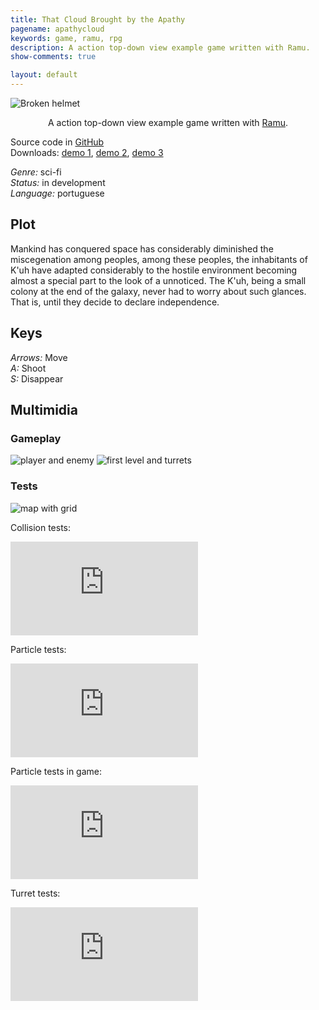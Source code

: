 ```yaml
---
title: That Cloud Brought by the Apathy
pagename: apathycloud
keywords: game, ramu, rpg
description: A action top-down view example game written with Ramu.
show-comments: true

layout: default
---
```

![Broken helmet](https://i.imgur.com/6rbBCMt.png)
<p align="center">A action top-down view example game written with <a href="/p/ramu">Ramu</a>.</p>

Source code in [GitHub](https://github.com/HermesPasser/ThatApathyCloud)  
Downloads: 
[demo 1](http://www.mediafire.com/file/1srh3h3sxswmgg5/The%20Apathy%20Cloud%20demo%201.rar), 
[demo 2](http://www.mediafire.com/file/dcownykkchekhyq/The%20Apathy%20Cloud%20demo%202.rar), 
[demo 3](http://www.mediafire.com/file/703v1ko1b8as89c/The+Apathy+Cloud+demo+3.rar)  

*Genre:* sci-fi  
*Status:* in development  
*Language:* portuguese  

## Plot 

Mankind has conquered space has considerably diminished the miscegenation among peoples, among these peoples, the inhabitants of K'uh have adapted considerably to the hostile environment becoming almost a special part to the look of a unnoticed. The K'uh, being a small colony at the end of the galaxy, never had to worry about such glances. That is, until they decide to declare independence.

## Keys

*Arrows:* Move  
*A:* Shoot  
*S:* Disappear  

## Multimidia

### Gameplay

![player and enemy](https://i.imgur.com/ZbwSA5o.pngg)
![first level and turrets](https://i.imgur.com/OQoSAxR.png)

### Tests
![map with grid](https://i.imgur.com/9nPugVu.png)

Collision tests:
<iframe src="https://www.youtube.com/embed/71-icPLt-Eg" frameborder="0" allowfullscreen></iframe>

Particle tests:
<iframe src="https://www.youtube.com/embed/vMuvNGVcQCw" frameborder="0" allowfullscreen></iframe>

Particle tests in game:
<iframe src="https://www.youtube.com/embed/TZiTcEyLeM8" frameborder="0" allowfullscreen></iframe>

Turret tests:
<iframe src="https://www.youtube.com/embed/q-H1BPrwOwc" frameborder="0" allowfullscreen></iframe>
